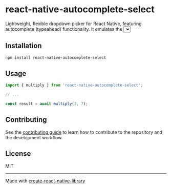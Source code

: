# react-native-autocomplete-select

Lightweight, flexible dropdown picker for React Native, featuring autocomplete (typeahead) functionality. It emulates the <select> interfaces for each platform, making it ideal for use cases like tagging, contact lists, country selection, or any functionality requiring list-based selection.

## Installation

```sh
npm install react-native-autocomplete-select
```

## Usage


```js
import { multiply } from 'react-native-autocomplete-select';

// ...

const result = await multiply(3, 7);
```


## Contributing

See the [contributing guide](CONTRIBUTING.md) to learn how to contribute to the repository and the development workflow.

## License

MIT

---

Made with [create-react-native-library](https://github.com/callstack/react-native-builder-bob)
